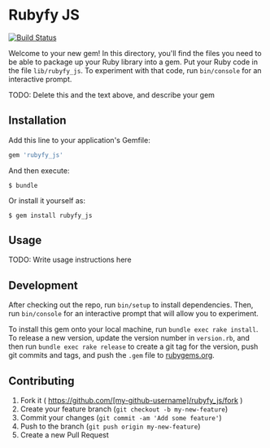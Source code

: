 # Rubyfy JS
[![Build Status](https://travis-ci.org/merongivian/rubyfy_js.svg)](https://travis-ci.org/merongivian/rubyfy_js/)

Welcome to your new gem! In this directory, you'll find the files you need to be able to package up your Ruby library into a gem. Put your Ruby code in the file `lib/rubyfy_js`. To experiment with that code, run `bin/console` for an interactive prompt.

TODO: Delete this and the text above, and describe your gem

## Installation

Add this line to your application's Gemfile:

```ruby
gem 'rubyfy_js'
```

And then execute:

    $ bundle

Or install it yourself as:

    $ gem install rubyfy_js

## Usage

TODO: Write usage instructions here

## Development

After checking out the repo, run `bin/setup` to install dependencies. Then, run `bin/console` for an interactive prompt that will allow you to experiment.

To install this gem onto your local machine, run `bundle exec rake install`. To release a new version, update the version number in `version.rb`, and then run `bundle exec rake release` to create a git tag for the version, push git commits and tags, and push the `.gem` file to [rubygems.org](https://rubygems.org).

## Contributing

1. Fork it ( https://github.com/[my-github-username]/rubyfy_js/fork )
2. Create your feature branch (`git checkout -b my-new-feature`)
3. Commit your changes (`git commit -am 'Add some feature'`)
4. Push to the branch (`git push origin my-new-feature`)
5. Create a new Pull Request
